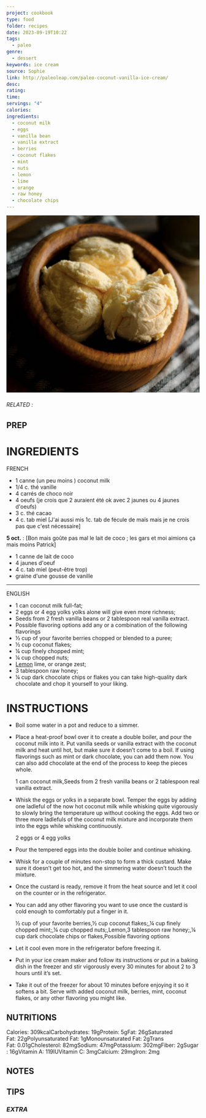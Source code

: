 ```yaml
---
project: cookbook
type: food
folder: recipes
date: 2023-09-19T10:22
tags:
  - paleo
genre:
  - dessert
keywords: ice cream
source: Sophie
link: http://paleoleap.com/paleo-coconut-vanilla-ice-cream/
desc: 
rating: 
time: 
servings: "4"
calories: 
ingredients:
  - coconut milk
  - eggs
  - vanilla bean
  - vanilla extract
  - berries
  - coconut flakes
  - mint
  - nuts
  - lemon
  - lime
  - orange
  - raw honey
  - chocolate chips
---
```


![IMAGE](image_149.png)

###### *RELATED* : 


## PREP


# INGREDIENTS


FRENCH

- 1 canne (un peu moins ) coconut milk
- 1/4 c. thé vanille
- 4 carrés de choco noir
- 4 oeufs (je crois que 2 auraient été ok avec 2 jaunes ou 4 jaunes d'oeufs)
- 3 c. thé cacao
- 4 c. tab miel
[J'ai aussi mis 1c. tab de fécule de maïs mais je ne crois pas que c'est nécessaire]

**5 oct.** : [Bon mais goûte pas mal le lait de coco ; les gars et moi aimions ça mais moins Patrick]
  
- 1 canne de lait de coco
- 4 jaunes d'oeuf
- 4 c. tab miel (peut-être trop)
- graine d'une gousse de vanille

---

ENGLISH

- 1 can coconut milk full-fat;
- 2 eggs or 4 egg yolks yolks alone will give even more richness;
- Seeds from 2 fresh vanilla beans or 2 tablespoon real vanilla extract.
- Possible flavoring options add any or a combination of the following flavorings
- ½ cup of your favorite berries chopped or blended to a puree;
- ½ cup coconut flakes;
- ¼ cup finely chopped mint;
- ¼ cup chopped nuts;
- [Lemon](https://www.target.com/p/lemon-each/-/A-15013629?aflt=plt#lnk=sametab) lime, or orange zest;
- 3 tablespoon raw honey;
- ¼ cup dark chocolate chips or flakes you can take high-quality dark chocolate and chop it yourself to your liking.



# INSTRUCTIONS

- Boil some water in a pot and reduce to a simmer.
    
- Place a heat-proof bowl over it to create a double boiler, and pour the coconut milk into it. Put vanilla seeds or vanilla extract with the coconut milk and heat until hot, but make sure it doesn’t come to a boil. If using flavorings such as mint or dark chocolate, you can add them now. You can also add chocolate at the end of the process to keep the pieces whole.
    
    1 can coconut milk,Seeds from 2 fresh vanilla beans or 2 tablespoon real vanilla extract.
    
- Whisk the eggs or yolks in a separate bowl. Temper the eggs by adding one ladleful of the now hot coconut milk while whisking quite vigorously to slowly bring the temperature up without cooking the eggs. Add two or three more ladlefuls of the coconut milk mixture and incorporate them into the eggs while whisking continuously.
    
    2 eggs or 4 egg yolks
    
- Pour the tempered eggs into the double boiler and continue whisking.
    
- Whisk for a couple of minutes non-stop to form a thick custard. Make sure it doesn’t get too hot, and the simmering water doesn’t touch the mixture.
    
- Once the custard is ready, remove it from the heat source and let it cool on the counter or in the refrigerator.
    
- You can add any other flavoring you want to use once the custard is cold enough to comfortably put a finger in it.
    
    ½ cup of your favorite berries,½ cup coconut flakes;,¼ cup finely chopped mint;,¼ cup chopped nuts;,Lemon,3 tablespoon raw honey;,¼ cup dark chocolate chips or flakes,Possible flavoring options
    
- Let it cool even more in the refrigerator before freezing it.
    
- Put in your ice cream maker and follow its instructions or put in a baking dish in the freezer and stir vigorously every 30 minutes for about 2 to 3 hours until it’s set.
    
- Take it out of the freezer for about 10 minutes before enjoying it so it softens a bit. Serve with added coconut milk, berries, mint, coconut flakes, or any other flavoring you might like.


## NUTRITIONS

Calories: 309kcalCarbohydrates: 19gProtein: 5gFat: 26gSaturated Fat: 22gPolyunsaturated Fat: 1gMonounsaturated Fat: 2gTrans Fat: 0.01gCholesterol: 82mgSodium: 47mgPotassium: 302mgFiber: 2gSugar: 16gVitamin A: 119IUVitamin C: 3mgCalcium: 29mgIron: 2mg


## NOTES



## TIPS



### *EXTRA*



